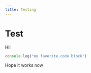 ```yaml
---
title: Testing
---
```


# Test
Hi! 
```js
console.log("my favorite code block")
```
Hope it works now
